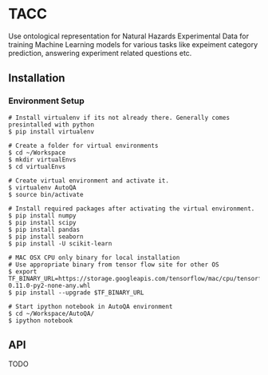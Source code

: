 # TACC

Use ontological representation for Natural Hazards Experimental Data for training Machine Learning models for various tasks like expeiment category prediction, answering experiment related questions etc.

## Installation

### Environment Setup
```shell
# Install virtualenv if its not already there. Generally comes presintalled with python
$ pip install virtualenv

# Create a folder for virtual environments
$ cd ~/Workspace
$ mkdir virtualEnvs
$ cd virtualEnvs

# Create virtual environment and activate it.
$ virtualenv AutoQA
$ source bin/activate

# Install required packages after activating the virtual environment.
$ pip install numpy
$ pip install scipy
$ pip install pandas
$ pip install seaborn
$ pip install -U scikit-learn

# MAC OSX CPU only binary for local installation
# Use appropriate binary from tensor flow site for other OS
$ export TF_BINARY_URL=https://storage.googleapis.com/tensorflow/mac/cpu/tensorflow-0.11.0-py2-none-any.whl
$ pip install --upgrade $TF_BINARY_URL

# Start ipython notebook in AutoQA environment 
$ cd ~/Workspace/AutoQA/
$ ipython notebook
```

## API

TODO
